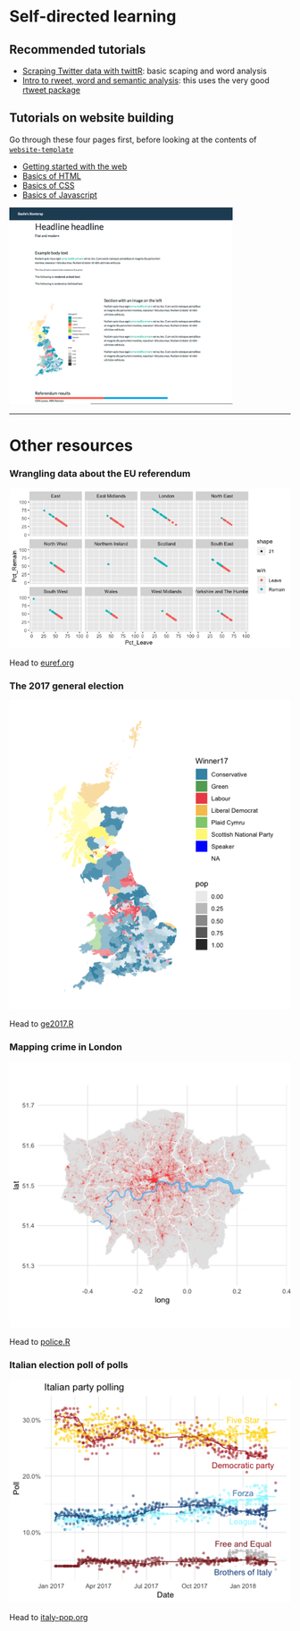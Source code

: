 # Self-directed learning

## Recommended tutorials

* [Scraping Twitter data with twittR](http://utstat.toronto.edu/~nathan/teaching/sta4002/Class1/scrapingtwitterinR-NT.html): basic scaping and word analysis
* [Intro to rweet, word and semantic analysis](https://mkearney.github.io/blog/2017/06/01/intro-to-rtweet/): this uses the very good [rtweet package](https://cran.r-project.org/web/packages/rtweet/vignettes/intro.html)


## Tutorials on website building

Go through these four pages first, before looking at the contents of [`website-template`](website-template/)

* [Getting started with the web](https://developer.mozilla.org/en-US/docs/Learn/Getting_started_with_the_web)
* [Basics of HTML](https://developer.mozilla.org/en-US/docs/Learn/Getting_started_with_the_web/HTML_basics)
* [Basics of CSS](https://developer.mozilla.org/en-US/docs/Learn/Getting_started_with_the_web/CSS_basics)
* [Basics of Javascript](https://developer.mozilla.org/en-US/docs/Learn/Getting_started_with_the_web/JavaScript_basics)


<img src="fig/template.png" width="400"/>

---

# Other resources

### Wrangling data about the EU referendum

![](fig/Rplot03.png)

Head to [euref.org](euref.org)

### The 2017 general election

![](fig/ge2017.png)

Head to [ge2017.R](ge2017.R)

### Mapping crime in London

![](fig/Rplot08.png)

Head to [police.R](police.R)

### Italian election poll of polls

![](fig/italy.png)

Head to [italy-pop.org](italy-pop.org)
